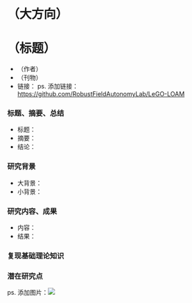 # （大方向）
# （标题）
- （作者）
- （刊物）
- 链接： ps. 添加链接： https://github.com/RobustFieldAutonomyLab/LeGO-LOAM 

### 标题、摘要、总结
- 标题：
- 摘要：
- 结论：

### 研究背景
- 大背景：
- 小背景：

### 研究内容、成果
- 内容：
- 结果：

### 复现基础理论知识


### 潜在研究点


ps. 添加图片：![](https://github.com/RobustFieldAutonomyLab/LeGO-LOAM/raw/master/LeGO-LOAM/launch/demo.gif)
